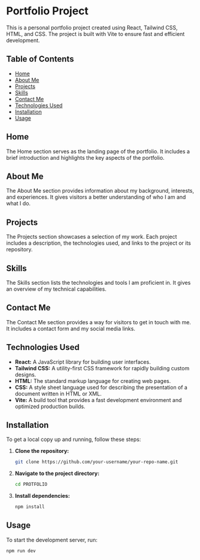 # Portfolio Project

This is a personal portfolio project created using React, Tailwind CSS, HTML, and CSS. The project is built with Vite to ensure fast and efficient development.

## Table of Contents
- [Home](#home)
- [About Me](#about-me)
- [Projects](#projects)
- [Skills](#skills)
- [Contact Me](#contact-me)
- [Technologies Used](#technologies-used)
- [Installation](#installation)
- [Usage](#usage)

## Home
The Home section serves as the landing page of the portfolio. It includes a brief introduction and highlights the key aspects of the portfolio.

## About Me
The About Me section provides information about my background, interests, and experiences. It gives visitors a better understanding of who I am and what I do.

## Projects
The Projects section showcases a selection of my work. Each project includes a description, the technologies used, and links to the project or its repository.

## Skills
The Skills section lists the technologies and tools I am proficient in. It gives an overview of my technical capabilities.

## Contact Me
The Contact Me section provides a way for visitors to get in touch with me. It includes a contact form and my social media links.

## Technologies Used
- **React:** A JavaScript library for building user interfaces.
- **Tailwind CSS:** A utility-first CSS framework for rapidly building custom designs.
- **HTML:** The standard markup language for creating web pages.
- **CSS:** A style sheet language used for describing the presentation of a document written in HTML or XML.
- **Vite:** A build tool that provides a fast development environment and optimized production builds.

## Installation
To get a local copy up and running, follow these steps:

1. **Clone the repository:**
    ```bash
    git clone https://github.com/your-username/your-repo-name.git
    ```

2. **Navigate to the project directory:**
    ```bash
    cd PROTFOLIO
    ```

3. **Install dependencies:**
    ```bash
    npm install
    ```

## Usage
To start the development server, run:
```bash
npm run dev
